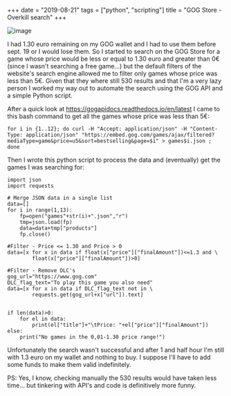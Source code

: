 +++
date = "2019-08-21"
tags = ["python", "scripting"]
title = "GOG Store - Overkill search"
+++

![image](/blog/gog-store-overkill-search/gogemail.png)

I had 1.30 euro remaining on my GOG wallet and I had to use them before sept. 19 or I would lose them. So I started to search on the GOG Store for a game whose price would be less or equal to 1.30 euro and greater than 0€ (since I wasn't searching a free game...) but the default filters of the website's search engine allowed me to filter only games whose price was less than 5€.
Given that they where still 530 results and that I'm a very lazy person I worked my way out to automate the search using the GOG API and a simple Python script.

After a quick look at https://gogapidocs.readthedocs.io/en/latest I came to this bash command to get all the games whose price was less than 5€:

    for i in {1..12}; do curl -H "Accept: application/json" -H "Content-Type: application/json" "https://embed.gog.com/games/ajax/filtered?mediaType=game&price=u5&sort=bestselling&page=$i" > games$i.json ; done

Then I wrote this python script to process the data and (eventually) get the games I was searching for:

    import json
    import requests
    
    # Merge JSON data in a single list
    data=[]
    for i in range(1,13):
        fp=open("games"+str(i)+".json","r")
        tmp=json.load(fp)
        data=data+tmp["products"]
        fp.close()
    
    #Filter - Price <= 1.30 and Price > 0 
    data=[x for x in data if float(x["price"]["finalAmount"])<=1.3 and \
            float(x["price"]["finalAmount"])>0]
    
    #Filter - Remove DLC's
    gog_url="https://www.gog.com"
    DLC_flag_text="To play this game you also need"
    data=[x for x in data if DLC_flag_text not in \
            requests.get(gog_url+x["url"]).text]
    
    
    if len(data)>0:
        for el in data:
            print(el["title"]+"\tPrice: "+el["price"]["finalAmount"])
    else:
        print("No games in the 0,01-1.30 price range!") 
    


Unfortunately the search wasn't successful and after 1 and half hour I'm still with 1.3 euro on my wallet and nothing to buy. I suppose I'll have to add some funds to make them valid indefinitely.

PS: Yes, I know, checking manually the 530 results would have taken less time... but tinkering with API's and code is definitively more funny.	
